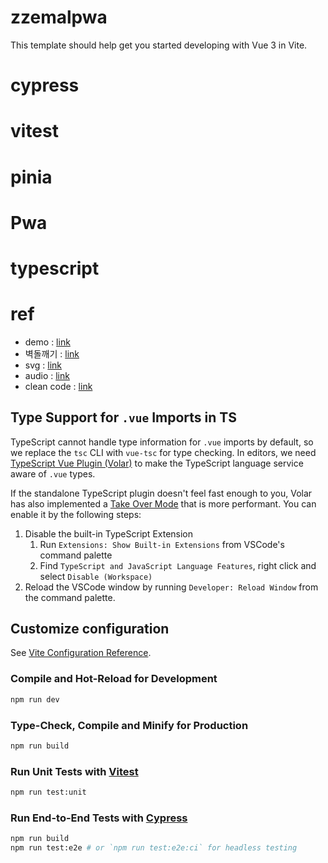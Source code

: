 # zzemalpwa

This template should help get you started developing with Vue 3 in Vite.

# cypress

# vitest

# pinia

# Pwa

# typescript

# ref

- demo : [link](https://developer.mozilla.org/en-US/docs/Web/Demos)
- 벽돌깨기 : [link](https://developer.mozilla.org/en-US/docs/Games/Tutorials/2D_Breakout_game_pure_JavaScript)
- svg : [link](https://developer.mozilla.org/en-US/docs/Web/SVG/Tutorial)
- audio : [link](https://developer.mozilla.org/en-US/docs/Web/API/Web_Audio_API/Using_Web_Audio_API)
- clean code : [link](https://github.com/qkraudghgh/clean-code-javascript-ko#%EB%AA%A9%EC%B0%A8)

## Type Support for `.vue` Imports in TS

TypeScript cannot handle type information for `.vue` imports by default, so we replace the `tsc` CLI with `vue-tsc` for type checking. In editors, we need [TypeScript Vue Plugin (Volar)](https://marketplace.visualstudio.com/items?itemName=Vue.vscode-typescript-vue-plugin) to make the TypeScript language service aware of `.vue` types.

If the standalone TypeScript plugin doesn't feel fast enough to you, Volar has also implemented a [Take Over Mode](https://github.com/johnsoncodehk/volar/discussions/471#discussioncomment-1361669) that is more performant. You can enable it by the following steps:

1. Disable the built-in TypeScript Extension
   1. Run `Extensions: Show Built-in Extensions` from VSCode's command palette
   2. Find `TypeScript and JavaScript Language Features`, right click and select `Disable (Workspace)`
2. Reload the VSCode window by running `Developer: Reload Window` from the command palette.

## Customize configuration

See [Vite Configuration Reference](https://vitejs.dev/config/).

### Compile and Hot-Reload for Development

```sh
npm run dev
```

### Type-Check, Compile and Minify for Production

```sh
npm run build
```

### Run Unit Tests with [Vitest](https://vitest.dev/)

```sh
npm run test:unit
```

### Run End-to-End Tests with [Cypress](https://www.cypress.io/)

```sh
npm run build
npm run test:e2e # or `npm run test:e2e:ci` for headless testing
```
